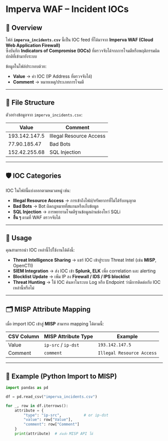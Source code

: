 # Imperva WAF – Incident IOCs

## 📌 Overview
ไฟล์ **`imperva_incidents.csv`** นี้เป็น IOC feed ที่ได้มาจาก **Imperva WAF (Cloud Web Application Firewall)**  
ซึ่งบันทึก **Indicators of Compromise (IOCs)** ที่ตรวจจับได้จากการโจมตีหรือพฤติกรรมผิดปกติที่เข้ามายังระบบ

ข้อมูลในไฟล์ประกอบด้วย:
- **Value** → ค่า IOC (IP Address ที่ตรวจจับได้)  
- **Comment** → หมายเหตุ/ประเภทการโจมตี  

---

## 📂 File Structure
ตัวอย่างข้อมูลจาก `imperva_incidents.csv`:

| Value          | Comment                 |
|----------------|-------------------------|
| 193.142.147.5  | Illegal Resource Access |
| 77.90.185.47   | Bad Bots                |
| 152.42.255.68  | SQL Injection           |

---

## 🛡️ IOC Categories
IOC ในไฟล์นี้แบ่งออกตามหมวดหมู่ เช่น:
- **Illegal Resource Access** → การเข้าถึงไฟล์/ทรัพยากรที่ไม่ได้รับอนุญาต  
- **Bad Bots** → Bot ผิดกฎหมายที่สแกนหรือเก็บข้อมูล  
- **SQL Injection** → การพยายามโจมตีฐานข้อมูลผ่านช่องโหว่ SQLi  
- **อื่น ๆ** ตามที่ WAF ตรวจจับได้  

---

## 🔧 Usage
คุณสามารถนำ IOC เหล่านี้ไปใช้งานได้ดังนี้:
- **Threat Intelligence Sharing** → แชร์ IOC เข้าสู่ระบบ Threat Intel (เช่น **MISP**, OpenCTI)  
- **SIEM Integration** → ส่ง IOC เข้า **Splunk, ELK** เพื่อ correlation และ alerting  
- **Blocklist Update** → เพิ่ม IP ลง **Firewall / IDS / IPS blocklist**  
- **Threat Hunting** → ใช้ IOC ค้นหาในระบบ Log หรือ Endpoint ว่ามีการติดต่อกับ IOC เหล่านี้หรือไม่  

---

## 🗂️ MISP Attribute Mapping
เมื่อ import IOC เข้าสู่ **MISP** สามารถ mapping ได้ตามนี้:

| CSV Column | MISP Attribute Type | Example                |
|------------|----------------------|------------------------|
| Value      | `ip-src` / `ip-dst` | `193.142.147.5`        |
| Comment    | `comment`           | `Illegal Resource Access` |

---

## 📜 Example (Python Import to MISP)

```python
import pandas as pd

df = pd.read_csv("imperva_incidents.csv")

for _, row in df.iterrows():
    attribute = {
        "type": "ip-src",          # or ip-dst
        "value": row["Value"],
        "comment": row["Comment"]
    }
    print(attribute)  # ส่งเข้า MISP API ได้
